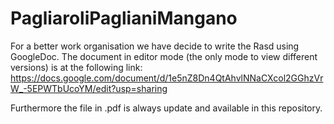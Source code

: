 # PagliaroliPaglianiMangano

For a better work organisation we have decide to write the Rasd using GoogleDoc.
The document in editor mode (the only mode to view different versions) is at the following link:
https://docs.google.com/document/d/1e5nZ8Dn4QtAhvlNNaCXcol2GGhzVrW_-5EPWTbUcoYM/edit?usp=sharing

Furthermore the file in .pdf is always update and available in this repository.


